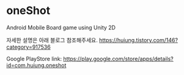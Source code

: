 # oneShot
Android Mobile Board game using Unity 2D

자세한 설명은 아래 블로그 참조해주세요.
https://huiung.tistory.com/146?category=917536

Google PlayStore link: https://play.google.com/store/apps/details?id=com.huiung.oneshot
